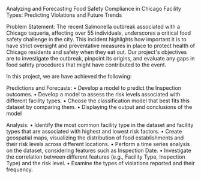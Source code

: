 Analyzing and Forecasting Food Safety Compliance in Chicago Facility Types: Predicting Violations and Future Trends

Problem Statement: The recent Salmonella outbreak associated with a Chicago taqueria, affecting over 55 individuals, underscores a critical food safety challenge in the city. 
This incident highlights how important it is to have strict oversight and preventative measures in place to protect health of Chicago residents and safety when they eat out. 
Our project's objectives are to investigate the outbreak, pinpoint its origins, and evaluate any gaps in food safety procedures that might have contributed to the event. 

In this project, we are have achieved the following:

Predictions and Forecasts:
•	Develop a model to predict the Inspection outcomes.
•	Develop a model to assess the risk levels associated with different facility types.
•	Choose the classification model that best fits this dataset by comparing them.
•	Displaying the output and conclusions of the model

Analysis:
•	Identify the most common facility type in the dataset and facility types that are associated with highest and lowest risk factors.
•	Create geospatial maps, visualizing the distribution of food establishments and their risk levels across different locations.
•	Perform a time series analysis on the dataset, considering features such as Inspection Date.
•	Investigate the correlation between different features (e.g., Facility Type, Inspection Type) and the risk level.
•	Examine the types of violations reported and their frequency.
